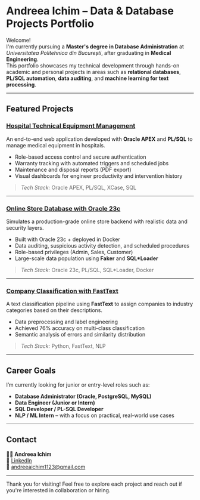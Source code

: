 # Andreea Ichim – Data & Database Projects Portfolio

Welcome!  
I'm currently pursuing a **Master's degree in Database Administration** at *Universitatea Politehnica din București*, after graduating in **Medical Engineering**.  
This portfolio showcases my technical development through hands-on academic and personal projects in areas such as **relational databases**, **PL/SQL automation**, **data auditing**, and **machine learning for text processing**.


---

## Featured Projects

### [Hospital Technical Equipment Management](https://github.com/teaichim/hospital_technical_app.git)
An end-to-end web application developed with **Oracle APEX** and **PL/SQL** to manage medical equipment in hospitals.

- Role-based access control and secure authentication
- Warranty tracking with automated triggers and scheduled jobs
- Maintenance and disposal reports (PDF export)
- Visual dashboards for engineer productivity and intervention history

> *Tech Stack:* Oracle APEX, PL/SQL, XCase, SQL

---

### [Online Store Database with Oracle 23c](link-to-repo)
Simulates a production-grade online store backend with realistic data and security layers.

- Built with Oracle 23c + deployed in Docker
- Data auditing, suspicious activity detection, and scheduled procedures
- Role-based privileges (Admin, Sales, Customer)
- Large-scale data population using **Faker** and **SQL*Loader**

> *Tech Stack:* Oracle 23c, PL/SQL, SQL*Loader, Docker

---

### [Company Classification with FastText](https://github.com/teaichim/online-store-database-oracle.git)
A text classification pipeline using **FastText** to assign companies to industry categories based on their descriptions.

- Data preprocessing and label engineering
- Achieved 76% accuracy on multi-class classification
- Semantic analysis of errors and similarity distribution

> *Tech Stack:* Python, FastText, NLP

---

## Career Goals

I’m currently looking for junior or entry-level roles such as:

- **Database Administrator (Oracle, PostgreSQL, MySQL)**
- **Data Engineer (Junior or Intern)**
- **SQL Developer / PL-SQL Developer**
- **NLP / ML Intern** – with a focus on practical, real-world use cases

---

## Contact

👩‍💻 **Andreea Ichim**  
🔗 [LinkedIn](https://www.linkedin.com/in/andreeaichim1123)  
📧 andreeaichim1123@gmail.com


---

Thank you for visiting! Feel free to explore each project and reach out if you're interested in collaboration or hiring.
